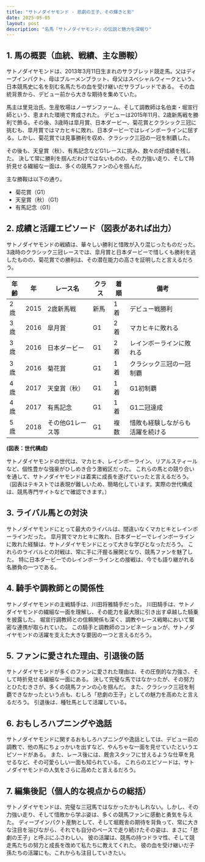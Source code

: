 ```yaml
---
title: "サトノダイヤモンド - 悲劇の王子、その輝きと影"
date: 2025-05-05
layout: post
description: "名馬『サトノダイヤモンド』の伝説と魅力を深堀り"
---
```


## 1. 馬の概要（血統、戦績、主な勝鞍）

サトノダイヤモンドは、2013年3月11日生まれのサラブレッド競走馬。父はディープインパクト、母はブルーメンブラット、母父はスペシャルウィークという、日本競馬史に名を刻む名馬たちの血を受け継いだサラブレッドである。  その血統背景から、デビュー前から大きな期待を集めていた。

馬主は里見治氏、生産牧場はノーザンファーム、そして調教師は名伯楽・堀宣行師という、恵まれた環境で育成された。  デビューは2015年11月、2歳新馬戦を勝利で飾る。その後、3歳時は皐月賞、日本ダービー、菊花賞とクラシック三冠に挑むも、皐月賞ではマカヒキに敗れ、日本ダービーではレインボーラインに屈する。しかし、菊花賞では見事勝利を収め、クラシック三冠の一冠を制覇した。

その後も、天皇賞（秋）、有馬記念などG1レースに挑み、数々の好成績を残した。  決して常に勝利を掴んだわけではないものの、その力強い走り、そして時折見せる繊細な一面は、多くの競馬ファンの心を掴んだ。

主な勝鞍は以下の通り。

* 菊花賞（G1）
* 天皇賞（秋）（G1）
* 有馬記念（G1）


## 2. 成績と活躍エピソード（図表があれば出力）

サトノダイヤモンドの戦績は、華々しい勝利と惜敗が入り混じったものだった。  3歳時のクラシック三冠レースでは、皐月賞と日本ダービーで惜しくも勝利を逃したものの、菊花賞での勝利は、その潜在能力の高さを証明したと言えるだろう。

| 年齢 | 年 | レース名           | クラス | 着順 | 備考                                    |
|-----|----|--------------------|-------|-----|-----------------------------------------|
| 2歳 | 2015 | 2歳新馬戦         | 新馬   | 1着 | デビュー戦勝利                             |
| 3歳 | 2016 | 皐月賞             | G1    | 2着 | マカヒキに敗れる                         |
| 3歳 | 2016 | 日本ダービー         | G1    | 2着 | レインボーラインに敗れる                   |
| 3歳 | 2016 | 菊花賞             | G1    | 1着 | クラシック三冠の一冠制覇                 |
| 4歳 | 2017 | 天皇賞（秋）       | G1    | 1着 | G1初制覇                               |
| 4歳 | 2017 | 有馬記念           | G1    | 1着 | G1二冠達成                             |
| 5歳 | 2018 | その他G1レース等 | G1    | 複数 | 惜敗も経験しながらも活躍を続ける         |


**(図表：世代構成)**

サトノダイヤモンドの世代は、マカヒキ、レインボーライン、リアルスティールなど、個性豊かな強豪がひしめき合う激戦区だった。  これらの馬との競り合いを通して、サトノダイヤモンドは着実に成長を遂げていったと言えるだろう。  （図表はテキストでは表現が難しいため、簡略化しています。実際の世代構成は、競馬専門サイトなどで確認できます。）


## 3. ライバル馬との対決

サトノダイヤモンドにとって最大のライバルは、間違いなくマカヒキとレインボーラインだった。  皐月賞でマカヒキに敗れ、日本ダービーでレインボーラインに敗れた経験は、サトノダイヤモンドにとって大きな学びとなっただろう。  これらのライバルとの対戦は、常に手に汗握る展開となり、競馬ファンを魅了した。  特に日本ダービーでのレインボーラインとの接戦は、今でも語り継がれる名勝負の一つである。


## 4. 騎手や調教師との関係性

サトノダイヤモンドの主戦騎手は、川田将雅騎手だった。  川田騎手は、サトノダイヤモンドの繊細な一面を理解し、その能力を最大限に引き出す卓越した騎乗を披露した。  堀宣行調教師との信頼関係も深く、調教やレース戦略において緊密な連携が取られていた。  この騎手と調教師のコンビネーションが、サトノダイヤモンドの活躍を支えた大きな要因の一つと言えるだろう。


## 5. ファンに愛された理由、引退後の話

サトノダイヤモンドが多くのファンに愛された理由は、その圧倒的な力強さ、そして時折見せる繊細な一面にある。  決して完璧な馬ではなかったが、その努力とひたむきさが、多くの競馬ファンの心を掴んだ。  また、クラシック三冠を制覇できなかったという点も、むしろ「悲劇の王子」としての魅力を高めたと言えるだろう。  引退後は、種牡馬として活躍している。


## 6. おもしろハプニングや逸話

サトノダイヤモンドに関するおもしろハプニングや逸話としては、デビュー前の調教で、他の馬にちょっかいを出すなど、やんちゃな一面を見せていたというエピソードがある。  また、レース後には、厩舎スタッフに甘えるような仕草を見せるなど、その可愛らしい一面も知られている。  これらのエピソードは、サトノダイヤモンドの人気をさらに高めたと言えるだろう。


## 7. 編集後記（個人的な視点からの総括）

サトノダイヤモンドは、完璧な三冠馬ではなかったかもしれない。しかし、その力強い走り、そして惜敗から学ぶ姿は、多くの競馬ファンに感動と勇気を与えた。  ディープインパクト産駒として、そして堀厩舎の期待を背負って、常に大きな注目を浴びながら、それでも自分のペースで走り続けたその姿は、まさに「悲劇の王子」と呼ぶにふさわしい。  彼の活躍は、競馬の持つドラマ性、そして競走馬たちの努力と成長を改めて私たちに教えてくれた。  彼の血を受け継いだ子孫たちの活躍にも、これからも注目していきたい。
